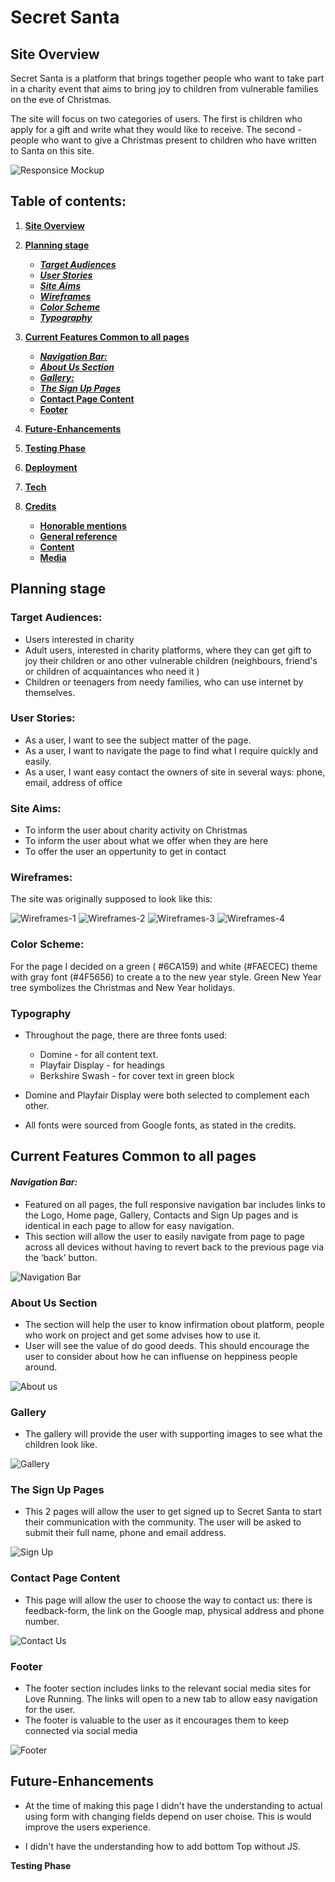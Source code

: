 # **Secret Santa**
## **Site Overview**
Secret Santa is a platform that brings together people who want to take part in a charity event that aims to bring joy to children from vulnerable families on the eve of Christmas. 

The site will focus on two categories of users. The first is children who apply for a gift and write what they would like to receive. The second - people who want to give a Christmas present to children who have written to Santa on this site.

![Responsice Mockup](https://github.com/Julia-cloudname/Project_1/blob/main/assets/images/Preview.png)

## Table of contents:
1. [**Site Overview**](#site-overview)
1. [**Planning stage**](#planning-stage)
    * [***Target Audiences***](#target-audiences)
    * [***User Stories***](#user-stories)
    * [***Site Aims***](#site-aims)
    * [***Wireframes***](#wireframes)
    * [***Color Scheme***](#color-scheme)
    * [***Typography***](#typography)
1. [**Current Features Common to all pages**](#current-features-common-to-all-pages)
    * [***Navigation Bar:***](#navigation-bar)
    * [***About Us Section***](#about-us-section)
    * [***Gallery:***](#gallery)
    * [***The Sign Up Pages***](#the-sign-up-pages)
    * [**Contact Page Content**](#contact-page-content)
    * [**Footer**](#footer)
    
1. [**Future-Enhancements**](#future-enhancements)
1. [**Testing Phase**](#testing-phase)
1. [**Deployment**](#deployment)
1. [**Tech**](#tech)
1. [**Credits**](#credits)
    * [**Honorable mentions**](#honorable-mentions)
    * [**General reference**](#general-reference)
    * [**Content**](#content)
    * [**Media**](#media)

## **Planning stage**
### **Target Audiences:**

* Users interested in charity 
* Adult users, interested in charity platforms, where they can get gift to joy their children or ano other vulnerable children (neighbours, friend's or children of acquaintances who need it )
* Children or teenagers from needy families, who can use internet by themselves. 

### **User Stories:**

* As a user, I want to see the subject matter of the page.
* As a user, I want to navigate the page to find what I require quickly and easily.
* As a user, I want easy contact the owners of site in several ways: phone, email, address of office

### **Site Aims:**

* To inform the user about charity activity on Christmas
* To inform the user about what we offer when they are here
* To offer the user an oppertunity to get in contact

### **Wireframes:**

The site was originally supposed to look like this:

![Wireframes-1](https://github.com/Julia-cloudname/Project_1/blob/main/assets/images/Warframe_1.png)
![Wireframes-2](https://github.com/Julia-cloudname/Project_1/blob/main/assets/images/Warframe_2.png)
![Wireframes-3](https://github.com/Julia-cloudname/Project_1/blob/main/assets/images/Warframe_3.png)
![Wireframes-4](https://github.com/Julia-cloudname/Project_1/blob/main/assets/images/Warframe_4.png)

### **Color Scheme:**

For the page I decided on a green ( #6CA159) and white (#FAECEC) theme with gray font (#4F5656) to create a to the new year style. Green New Year tree symbolizes the Christmas and New Year holidays.

### **Typography**

* Throughout the page, there are three fonts used:
  * Domine - for all content text.
  * Playfair Display - for headings
  * Berkshire Swash - for cover text in green block
  
*  Domine  and Playfair Display were both selected to complement each other.
* All fonts were sourced from Google fonts, as stated in the credits.

## **Current Features Common to all pages**

#### *Navigation Bar:*

  - Featured on all pages, the full responsive navigation bar includes links to the Logo, Home page, Gallery, Contacts and Sign Up pages and is identical in each page to allow for easy navigation.
  - This section will allow the user to easily navigate from page to page across all devices without having to revert back to the previous page via the ‘back’ button. 
 
 ![Navigation Bar](https://github.com/Julia-cloudname/Project_1/blob/main/assets/images/nav-menu.png)
 
 ### **About Us Section**

  - The section will help the user to know infirmation obout platform, people who work on project and get some advises how to use it. 
  - User will see the value of do good deeds. This should encourage the user to consider about how he can influense on heppiness people around. 

![About us](https://github.com/Julia-cloudname/Project_1/blob/main/assets/images/about_us_section.png)

### **Gallery**

  - The gallery will provide the user with supporting images to see what the children look like. 
  
![Gallery](https://github.com/Julia-cloudname/Project_1/blob/main/assets/images/gallery.png)

### **The Sign Up Pages**

  - This 2 pages will allow the user to get signed up to Secret Santa to start their communication with the community. The user will be asked to submit their full name, phone and email address.

![Sign Up](https://github.com/Julia-cloudname/Project_1/blob/main/assets/images/sign_up_page.png)

### **Contact Page Content**

- This page will allow the user to choose the way to contact us: there is feedback-form, the link on the Google map, physical address and phone number.

![Contact Us](https://github.com/Julia-cloudname/Project_1/blob/main/assets/images/contact_us_page.png)
### **Footer**

  - The footer section includes links to the relevant social media sites for Love Running. The links will open to a new tab to allow easy navigation for the user. 
  - The footer is valuable to the user as it encourages them to keep connected via social media

![Footer](https://github.com/Julia-cloudname/Project_1/blob/main/assets/images/footer.png)

## **Future-Enhancements**

* At the time of making this page I didn't have the understanding to actual using form with changing fields depend on user choise. This is
would improve the users experience.

* I didn't have the understanding how to add bottom Top without JS.

**Testing Phase** 





